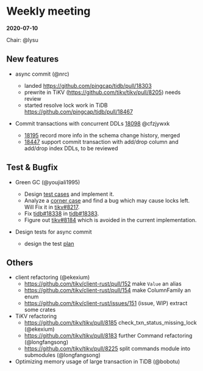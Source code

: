 # Weekly meeting

**2020-07-10**

Chair: @lysu

## New features

* async commit (@nrc)
  - landed https://github.com/pingcap/tidb/pull/18303
  - prewrite in TiKV (https://github.com/tikv/tikv/pull/8205) needs review
  - started resolve lock work in TiDB https://github.com/pingcap/tidb/pull/18467
  
* Commit transactions with concurrent DDLs [18098](https://github.com/pingcap/tidb/pull/18098) @cfzjywxk
  - [18195](https://github.com/pingcap/tidb/pull/18195) record more info in the schema change history, merged
  - [18447](https://github.com/pingcap/tidb/pull/18447) support commit transaction with add/drop column and add/drop index DDLs, to be reviewed

## Test & Bugfix
* Green GC (@youjiali1995)
  - Design [test cases](https://docs.google.com/spreadsheets/d/168mV9vIKOvtDfhsfr8BXx9zvp7APddU9ZJE9f3URv6M/edit#gid=0) and implement it.
  - Analyze a [corner case](https://docs.google.com/document/d/14eHWwtx3KTRpW8bzx876pp0V_1AAh19QRUJv8H2lM9Q/edit?ts=5f05c209) and find a bug which may cause locks left. Will Fix it in [tikv#8217](https://github.com/tikv/tikv/pull/8217).
  - Fix [tidb#18338](https://github.com/pingcap/tidb/issues/18338) in [tidb#18383](https://github.com/pingcap/tidb/pull/18383).
  - Figure out [tikv#8184](https://github.com/tikv/tikv/issues/8184) which is avoided in the current implementation.
  
* Design tests for async commit
  - design the test [plan](https://docs.google.com/document/d/18T_3UsJ6DFOmurJ8dmuDuDz9acWktKnuv8r9Lj20f7Q/edit#)
  
## Others

* client refactoring (@ekexium)
  - https://github.com/tikv/client-rust/pull/152 make `Value` an alias
  - https://github.com/tikv/client-rust/pull/154 make ColumnFamily an enum
  - https://github.com/tikv/client-rust/issues/151 (issue, WIP) extract some crates
* TiKV refactoring
  - https://github.com/tikv/tikv/pull/8185 check_txn_status_missing_lock (@ekexium)
  - https://github.com/tikv/tikv/pull/8183 further Command refactoring (@longfangsong)
  - https://github.com/tikv/tikv/pull/8225 split commands module into submodules (@longfangsong)
* Optimizing memory usage of large transaction in TiDB (@bobotu)
